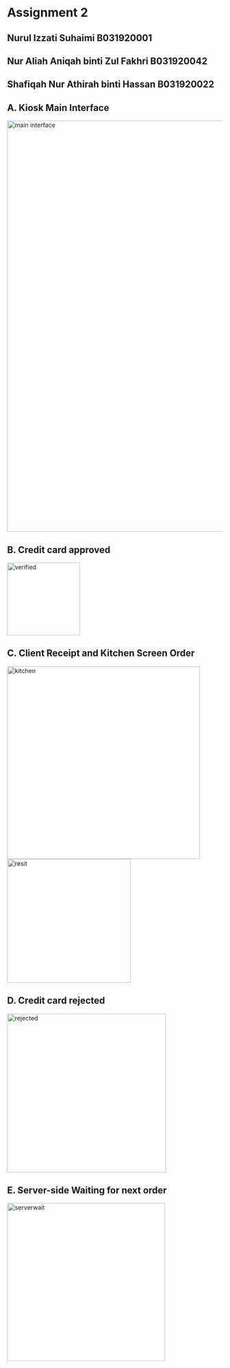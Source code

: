 # Assignment 2
## Nurul Izzati Suhaimi B031920001
## Nur Aliah Aniqah binti Zul Fakhri B031920042
## Shafiqah Nur Athirah binti Hassan B031920022

## A. Kiosk Main Interface

<img width="960" alt="main interface" src="https://user-images.githubusercontent.com/73053555/115986725-3679a380-a5e4-11eb-9d01-ef881635a71e.PNG">

##  B. Credit card approved

<img width="170" alt="verified" src="https://user-images.githubusercontent.com/73053555/115986759-590bbc80-a5e4-11eb-9e8e-c550c58760a7.PNG">

##  C. Client Receipt and Kitchen Screen Order
<img width="450" alt="kitchen" src="https://user-images.githubusercontent.com/73053555/115986776-70e34080-a5e4-11eb-918a-e4781e258507.PNG">
<img width="289" alt="resit" src="https://user-images.githubusercontent.com/73053555/115986778-717bd700-a5e4-11eb-8c08-f9a026e9b86c.PNG">

##  D. Credit card rejected 

<img width="371" alt="rejected" src="https://user-images.githubusercontent.com/73053555/115986790-85273d80-a5e4-11eb-8c81-4a13010af861.PNG">

##  E. Server-side Waiting for next order

<img width="369" alt="serverwait" src="https://user-images.githubusercontent.com/73053555/115986811-9a9c6780-a5e4-11eb-9a00-60d620f33bfe.PNG">
